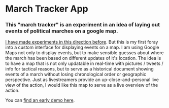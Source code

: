 March Tracker App
===============

### This "march tracker" is an experiment in an idea of laying out events of political marches on a google map. 

[I have made experiments in this direction before](https://www.google.com/maps/ms?msa=0&msid=200010661405270055365.0004b689a116e2bd3c665). But this is my first foray into a custom interface for displaying events on a map. I am using Google Maps not only to display events, but to make sensible guesses about where the march has been based on different updates of it's location. The idea is to have a map that is not only updatable in real-time with pictures / tweets / info for tactical reasons, but to serve as a historical document showing events of a march without losing chronological order or geographic perspective. Just as livestreamers provide an up-close-and-personal live view of the action, I would like this map to serve as a live overview of the action. 

You can [find an early demo here](http://ejfox.com/marchtracker/).